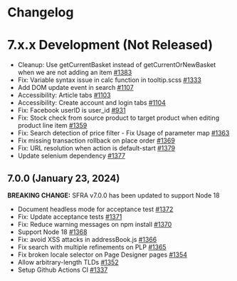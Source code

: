 # Changelog

# 7.x.x Development (Not Released)

-   Cleanup: Use getCurrentBasket instead of getCurrentOrNewBasket when we are not adding an item [#1383](https://github.com/SalesforceCommerceCloud/storefront-reference-architecture/pull/1383)
-   Fix: Variable syntax issue in calc function in tooltip.scss [#1333](https://github.com/SalesforceCommerceCloud/storefront-reference-architecture/pull/1333)
-   Add DOM update event in search [#1107](https://github.com/SalesforceCommerceCloud/storefront-reference-architecture/pull/1107)
-   Accessibility: Article tabs [#1103](https://github.com/SalesforceCommerceCloud/storefront-reference-architecture/pull/1103)
-   Accessibility: Create account and login tabs [#1104](https://github.com/SalesforceCommerceCloud/storefront-reference-architecture/pull/1104)
-   Fix: Facebook userID is user_id [#931](https://github.com/SalesforceCommerceCloud/storefront-reference-architecture/pull/931)
-   Fix: Stock check from source product to target product when editing product line item [#1359](https://github.com/SalesforceCommerceCloud/storefront-reference-architecture/pull/1359)
-   Fix: Search detection of price filter - Fix Usage of parameter map [#1363](https://github.com/SalesforceCommerceCloud/storefront-reference-architecture/pull/1363)
-   Fix missing transaction rollback on place order [#1369](https://github.com/SalesforceCommerceCloud/storefront-reference-architecture/pull/1369)
-   Fix:  URL resolution when action is default-start [#1379](https://github.com/SalesforceCommerceCloud/storefront-reference-architecture/pull/1379)
-   Update selenium dependency [#1377](https://github.com/SalesforceCommerceCloud/storefront-reference-architecture/pull/1377)

## 7.0.0 (January 23, 2024)

**BREAKING CHANGE:** SFRA v7.0.0 has been updated to support Node 18

-   Document headless mode for acceptance test [#1372](https://github.com/SalesforceCommerceCloud/storefront-reference-architecture/pull/1372)
-   Fix: Update acceptance tests [#1371](https://github.com/SalesforceCommerceCloud/storefront-reference-architecture/pull/1371)
-   Fix: Reduce warning messages on npm install [#1370](https://github.com/SalesforceCommerceCloud/storefront-reference-architecture/pull/1370)
-   Support Node 18 [#1368](https://github.com/SalesforceCommerceCloud/storefront-reference-architecture/pull/1368)
-   Fix: avoid XSS attacks in addressBook.js [#1366](https://github.com/SalesforceCommerceCloud/storefront-reference-architecture/pull/1366)
-   Fix search with multiple refinements on PLP [#1365](https://github.com/SalesforceCommerceCloud/storefront-reference-architecture/pull/1365)
-   Fix broken locale selector on Page Designer pages [#1354](https://github.com/SalesforceCommerceCloud/storefront-reference-architecture/pull/1354)
-   Allow arbitrary-length TLDs [#1352](https://github.com/SalesforceCommerceCloud/storefront-reference-architecture/pull/1352)
-   Setup Github Actions CI [#1337](https://github.com/SalesforceCommerceCloud/storefront-reference-architecture/pull/1337)
